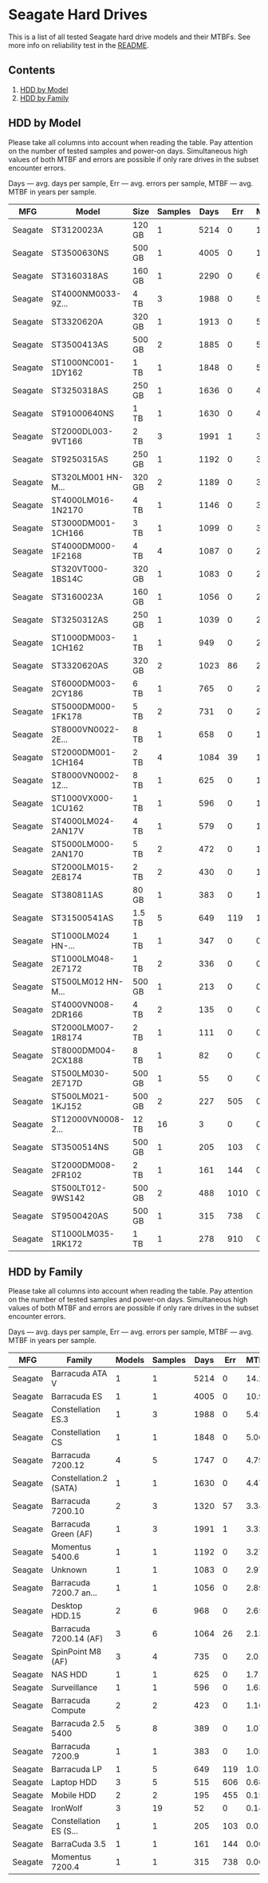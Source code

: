 Seagate Hard Drives
===================

This is a list of all tested Seagate hard drive models and their MTBFs. See more
info on reliability test in the [README](https://github.com/bsdhw/SMART).

Contents
--------

1. [ HDD by Model  ](#hdd-by-model)
2. [ HDD by Family ](#hdd-by-family)

HDD by Model
------------

Please take all columns into account when reading the table. Pay attention on the
number of tested samples and power-on days. Simultaneous high values of both MTBF
and errors are possible if only rare drives in the subset encounter errors.

Days   — avg. days per sample,
Err    — avg. errors per sample,
MTBF   — avg. MTBF in years per sample.

| MFG       | Model              | Size   | Samples | Days  | Err   | MTBF   |
|-----------|--------------------|--------|---------|-------|-------|--------|
| Seagate   | ST3120023A         | 120 GB | 1       | 5214  | 0     | 14.29  |
| Seagate   | ST3500630NS        | 500 GB | 1       | 4005  | 0     | 10.97  |
| Seagate   | ST3160318AS        | 160 GB | 1       | 2290  | 0     | 6.27   |
| Seagate   | ST4000NM0033-9Z... | 4 TB   | 3       | 1988  | 0     | 5.45   |
| Seagate   | ST3320620A         | 320 GB | 1       | 1913  | 0     | 5.24   |
| Seagate   | ST3500413AS        | 500 GB | 2       | 1885  | 0     | 5.17   |
| Seagate   | ST1000NC001-1DY162 | 1 TB   | 1       | 1848  | 0     | 5.06   |
| Seagate   | ST3250318AS        | 250 GB | 1       | 1636  | 0     | 4.48   |
| Seagate   | ST91000640NS       | 1 TB   | 1       | 1630  | 0     | 4.47   |
| Seagate   | ST2000DL003-9VT166 | 2 TB   | 3       | 1991  | 1     | 3.32   |
| Seagate   | ST9250315AS        | 250 GB | 1       | 1192  | 0     | 3.27   |
| Seagate   | ST320LM001 HN-M... | 320 GB | 2       | 1189  | 0     | 3.26   |
| Seagate   | ST4000LM016-1N2170 | 4 TB   | 1       | 1146  | 0     | 3.14   |
| Seagate   | ST3000DM001-1CH166 | 3 TB   | 1       | 1099  | 0     | 3.01   |
| Seagate   | ST4000DM000-1F2168 | 4 TB   | 4       | 1087  | 0     | 2.98   |
| Seagate   | ST320VT000-1BS14C  | 320 GB | 1       | 1083  | 0     | 2.97   |
| Seagate   | ST3160023A         | 160 GB | 1       | 1056  | 0     | 2.89   |
| Seagate   | ST3250312AS        | 250 GB | 1       | 1039  | 0     | 2.85   |
| Seagate   | ST1000DM003-1CH162 | 1 TB   | 1       | 949   | 0     | 2.60   |
| Seagate   | ST3320620AS        | 320 GB | 2       | 1023  | 86    | 2.38   |
| Seagate   | ST6000DM003-2CY186 | 6 TB   | 1       | 765   | 0     | 2.10   |
| Seagate   | ST5000DM000-1FK178 | 5 TB   | 2       | 731   | 0     | 2.01   |
| Seagate   | ST8000VN0022-2E... | 8 TB   | 1       | 658   | 0     | 1.80   |
| Seagate   | ST2000DM001-1CH164 | 2 TB   | 4       | 1084  | 39    | 1.79   |
| Seagate   | ST8000VN0002-1Z... | 8 TB   | 1       | 625   | 0     | 1.71   |
| Seagate   | ST1000VX000-1CU162 | 1 TB   | 1       | 596   | 0     | 1.63   |
| Seagate   | ST4000LM024-2AN17V | 4 TB   | 1       | 579   | 0     | 1.59   |
| Seagate   | ST5000LM000-2AN170 | 5 TB   | 2       | 472   | 0     | 1.30   |
| Seagate   | ST2000LM015-2E8174 | 2 TB   | 2       | 430   | 0     | 1.18   |
| Seagate   | ST380811AS         | 80 GB  | 1       | 383   | 0     | 1.05   |
| Seagate   | ST31500541AS       | 1.5 TB | 5       | 649   | 119   | 1.03   |
| Seagate   | ST1000LM024 HN-... | 1 TB   | 1       | 347   | 0     | 0.95   |
| Seagate   | ST1000LM048-2E7172 | 1 TB   | 2       | 336   | 0     | 0.92   |
| Seagate   | ST500LM012 HN-M... | 500 GB | 1       | 213   | 0     | 0.59   |
| Seagate   | ST4000VN008-2DR166 | 4 TB   | 2       | 135   | 0     | 0.37   |
| Seagate   | ST2000LM007-1R8174 | 2 TB   | 1       | 111   | 0     | 0.31   |
| Seagate   | ST8000DM004-2CX188 | 8 TB   | 1       | 82    | 0     | 0.23   |
| Seagate   | ST500LM030-2E717D  | 500 GB | 1       | 55    | 0     | 0.15   |
| Seagate   | ST500LM021-1KJ152  | 500 GB | 2       | 227   | 505   | 0.14   |
| Seagate   | ST12000VN0008-2... | 12 TB  | 16      | 3     | 0     | 0.01   |
| Seagate   | ST3500514NS        | 500 GB | 1       | 205   | 103   | 0.01   |
| Seagate   | ST2000DM008-2FR102 | 2 TB   | 1       | 161   | 144   | 0.00   |
| Seagate   | ST500LT012-9WS142  | 500 GB | 2       | 488   | 1010  | 0.00   |
| Seagate   | ST9500420AS        | 500 GB | 1       | 315   | 738   | 0.00   |
| Seagate   | ST1000LM035-1RK172 | 1 TB   | 1       | 278   | 910   | 0.00   |

HDD by Family
-------------

Please take all columns into account when reading the table. Pay attention on the
number of tested samples and power-on days. Simultaneous high values of both MTBF
and errors are possible if only rare drives in the subset encounter errors.

Days   — avg. days per sample,
Err    — avg. errors per sample,
MTBF   — avg. MTBF in years per sample.

| MFG       | Family                 | Models | Samples | Days  | Err   | MTBF   |
|-----------|------------------------|--------|---------|-------|-------|--------|
| Seagate   | Barracuda ATA V        | 1      | 1       | 5214  | 0     | 14.29  |
| Seagate   | Barracuda ES           | 1      | 1       | 4005  | 0     | 10.97  |
| Seagate   | Constellation ES.3     | 1      | 3       | 1988  | 0     | 5.45   |
| Seagate   | Constellation CS       | 1      | 1       | 1848  | 0     | 5.06   |
| Seagate   | Barracuda 7200.12      | 4      | 5       | 1747  | 0     | 4.79   |
| Seagate   | Constellation.2 (SATA) | 1      | 1       | 1630  | 0     | 4.47   |
| Seagate   | Barracuda 7200.10      | 2      | 3       | 1320  | 57    | 3.34   |
| Seagate   | Barracuda Green (AF)   | 1      | 3       | 1991  | 1     | 3.32   |
| Seagate   | Momentus 5400.6        | 1      | 1       | 1192  | 0     | 3.27   |
| Seagate   | Unknown                | 1      | 1       | 1083  | 0     | 2.97   |
| Seagate   | Barracuda 7200.7 an... | 1      | 1       | 1056  | 0     | 2.89   |
| Seagate   | Desktop HDD.15         | 2      | 6       | 968   | 0     | 2.65   |
| Seagate   | Barracuda 7200.14 (AF) | 3      | 6       | 1064  | 26    | 2.13   |
| Seagate   | SpinPoint M8 (AF)      | 3      | 4       | 735   | 0     | 2.01   |
| Seagate   | NAS HDD                | 1      | 1       | 625   | 0     | 1.71   |
| Seagate   | Surveillance           | 1      | 1       | 596   | 0     | 1.63   |
| Seagate   | Barracuda Compute      | 2      | 2       | 423   | 0     | 1.16   |
| Seagate   | Barracuda 2.5 5400     | 5      | 8       | 389   | 0     | 1.07   |
| Seagate   | Barracuda 7200.9       | 1      | 1       | 383   | 0     | 1.05   |
| Seagate   | Barracuda LP           | 1      | 5       | 649   | 119   | 1.03   |
| Seagate   | Laptop HDD             | 3      | 5       | 515   | 606   | 0.68   |
| Seagate   | Mobile HDD             | 2      | 2       | 195   | 455   | 0.15   |
| Seagate   | IronWolf               | 3      | 19      | 52    | 0     | 0.14   |
| Seagate   | Constellation ES (S... | 1      | 1       | 205   | 103   | 0.01   |
| Seagate   | BarraCuda 3.5          | 1      | 1       | 161   | 144   | 0.00   |
| Seagate   | Momentus 7200.4        | 1      | 1       | 315   | 738   | 0.00   |
